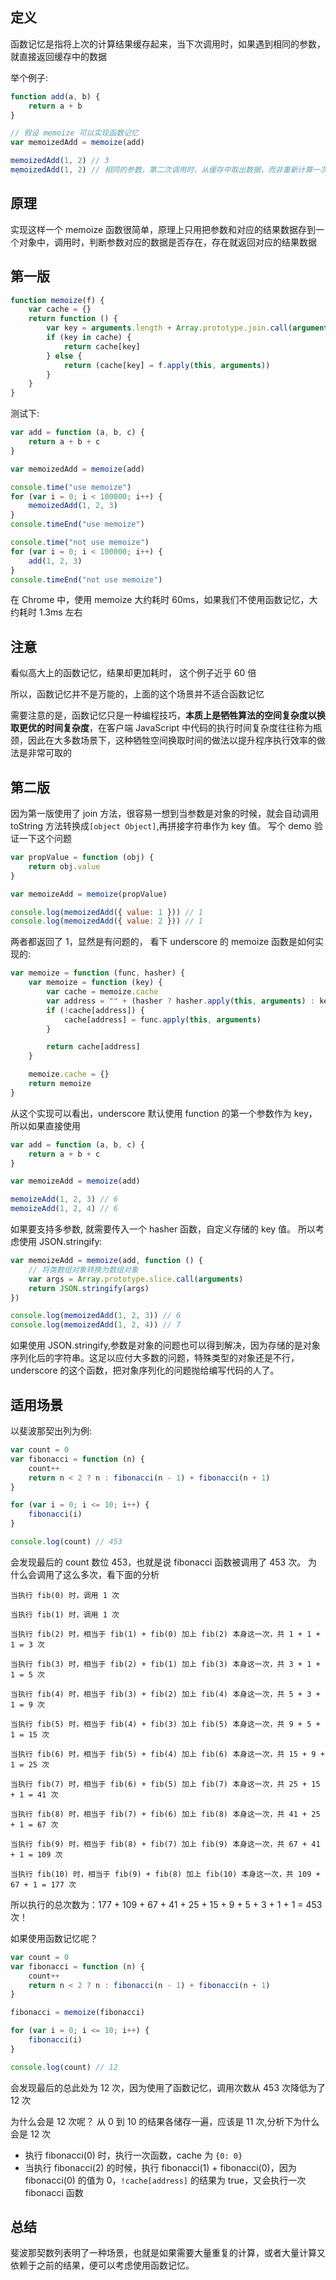 ## 定义

函数记忆是指将上次的计算结果缓存起来，当下次调用时，如果遇到相同的参数，就直接返回缓存中的数据

举个例子:

```js
function add(a, b) {
	return a + b
}

// 假设 memoize 可以实现函数记忆
var memoizedAdd = memoize(add)

memoizedAdd(1, 2) // 3
memoizedAdd(1, 2) // 相同的参数，第二次调用时，从缓存中取出数据，而非重新计算一次
```

## 原理

实现这样一个 memoize 函数很简单，原理上只用把参数和对应的结果数据存到一个对象中，调用时，判断参数对应的数据是否存在，存在就返回对应的结果数据

## 第一版

```js
function memoize(f) {
	var cache = {}
	return function () {
		var key = arguments.length + Array.prototype.join.call(arguments, ",")
		if (key in cache) {
			return cache[key]
		} else {
			return (cache[key] = f.apply(this, arguments))
		}
	}
}
```

测试下:

```js
var add = function (a, b, c) {
	return a + b + c
}

var memoizedAdd = memoize(add)

console.time("use memoize")
for (var i = 0; i < 100000; i++) {
	memoizedAdd(1, 2, 3)
}
console.timeEnd("use memoize")

console.time("not use memoize")
for (var i = 0; i < 100000; i++) {
	add(1, 2, 3)
}
console.timeEnd("not use memoize")
```

在 Chrome 中，使用 memoize 大约耗时 60ms，如果我们不使用函数记忆，大约耗时 1.3ms 左右

## 注意

看似高大上的函数记忆，结果却更加耗时， 这个例子近乎 60 倍

所以，函数记忆并不是万能的，上面的这个场景并不适合函数记忆

需要注意的是，函数记忆只是一种编程技巧，**本质上是牺牲算法的空间复杂度以换取更优的时间复杂度**，在客户端 JavaScript 中代码的执行时间复杂度往往称为瓶颈，因此在大多数场景下，这种牺牲空间换取时间的做法以提升程序执行效率的做法是非常可取的

## 第二版

因为第一版使用了 join 方法，很容易一想到当参数是对象的时候，就会自动调用 toString 方法转换成`[object Object]`,再拼接字符串作为 key 值。
写个 demo 验证一下这个问题

```js
var propValue = function (obj) {
	return obj.value
}

var memoizeAdd = memoize(propValue)

console.log(memoizedAdd({ value: 1 })) // 1
console.log(memoizedAdd({ value: 2 })) // 1
```

两者都返回了 1，显然是有问题的， 看下 underscore 的 memoize 函数是如何实现的:

```js
var memoize = function (func, hasher) {
	var memoize = function (key) {
		var cache = memoize.cache
		var address = "" + (hasher ? hasher.apply(this, arguments) : key)
		if (!cache[address]) {
			cache[address] = func.apply(this, arguments)
		}

		return cache[address]
	}

	memoize.cache = {}
	return memoize
}
```

从这个实现可以看出，underscore 默认使用 function 的第一个参数作为 key，所以如果直接使用

```js
var add = function (a, b, c) {
	return a + b + c
}

var memoizeAdd = memoize(add)

memoizeAdd(1, 2, 3) // 6
memoizeAdd(1, 2, 4) // 6
```

如果要支持多参数, 就需要传入一个 hasher 函数，自定义存储的 key 值。 所以考虑使用 JSON.stringify:

```js
var memoizeAdd = memoize(add, function () {
	// 将类数组对象转换为数组对象
	var args = Array.prototype.slice.call(arguments)
	return JSON.stringify(args)
})

console.log(memoizedAdd(1, 2, 3)) // 6
console.log(memoizedAdd(1, 2, 4)) // 7
```

如果使用 JSON.stringify,参数是对象的问题也可以得到解决，因为存储的是对象序列化后的字符串。这足以应付大多数的问题，特殊类型的对象还是不行，underscore 的这个函数，把对象序列化的问题抛给编写代码的人了。

## 适用场景

以斐波那契出列为例:

```js
var count = 0
var fibonacci = function (n) {
	count++
	return n < 2 ? n : fibonacci(n - 1) + fibonacci(n + 1)
}

for (var i = 0; i <= 10; i++) {
	fibonacci(i)
}

console.log(count) // 453
```

会发现最后的 count 数位 453，也就是说 fibonacci 函数被调用了 453 次。 为什么会调用了这么多次，看下面的分析

```
当执行 fib(0) 时，调用 1 次

当执行 fib(1) 时，调用 1 次

当执行 fib(2) 时，相当于 fib(1) + fib(0) 加上 fib(2) 本身这一次，共 1 + 1 + 1 = 3 次

当执行 fib(3) 时，相当于 fib(2) + fib(1) 加上 fib(3) 本身这一次，共 3 + 1 + 1 = 5 次

当执行 fib(4) 时，相当于 fib(3) + fib(2) 加上 fib(4) 本身这一次，共 5 + 3 + 1 = 9 次

当执行 fib(5) 时，相当于 fib(4) + fib(3) 加上 fib(5) 本身这一次，共 9 + 5 + 1 = 15 次

当执行 fib(6) 时，相当于 fib(5) + fib(4) 加上 fib(6) 本身这一次，共 15 + 9 + 1 = 25 次

当执行 fib(7) 时，相当于 fib(6) + fib(5) 加上 fib(7) 本身这一次，共 25 + 15 + 1 = 41 次

当执行 fib(8) 时，相当于 fib(7) + fib(6) 加上 fib(8) 本身这一次，共 41 + 25 + 1 = 67 次

当执行 fib(9) 时，相当于 fib(8) + fib(7) 加上 fib(9) 本身这一次，共 67 + 41 + 1 = 109 次

当执行 fib(10) 时，相当于 fib(9) + fib(8) 加上 fib(10) 本身这一次，共 109 + 67 + 1 = 177 次
```

所以执行的总次数为：177 + 109 + 67 + 41 + 25 + 15 + 9 + 5 + 3 + 1 + 1 = 453 次！

如果使用函数记忆呢？

```js
var count = 0
var fibonacci = function (n) {
	count++
	return n < 2 ? n : fibonacci(n - 1) + fibonacci(n + 1)
}

fibonacci = memoize(fibonacci)

for (var i = 0; i <= 10; i++) {
	fibonacci(i)
}

console.log(count) // 12
```

会发现最后的总此处为 12 次，因为使用了函数记忆，调用次数从 453 次降低为了 12 次

为什么会是 12 次呢？ 从 0 到 10 的结果各储存一遍，应该是 11 次,分析下为什么会是 12 次

- 执行 fibonacci(0) 时，执行一次函数，cache 为 `{0: 0}`
- 当执行 fibonacci(2) 的时候，执行 fibonacci(1) + fibonacci(0)，因为 fibonacci(0) 的值为 0，`!cache[address]` 的结果为 true，又会执行一次 fibonacci 函数

## 总结

斐波那契数列表明了一种场景，也就是如果需要大量重复的计算，或者大量计算又依赖于之前的结果，便可以考虑使用函数记忆。
